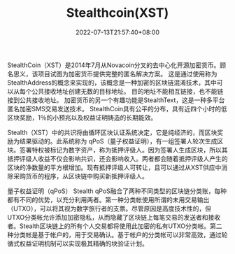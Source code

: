﻿---
weight: 
title: "Stealthcoin(XST)"
description: "StealthCoin（XST）是2014年7月从Novacoin分叉的去中心化开源加密货币"
date: 2022-07-13T21:57:40+08:00
lastmod: 2022-07-13T16:45:40+08:00
draft: false
authors: ["浮尘"]
featuredImage: "stealthcoinxst.webp"
link: "https://stealth.org/"
tags: ["数字代币","Stealthcoin(XST)"]
categories: ["navigation"]
navigation: ["数字代币"]
lightgallery: true
toc: true
pinned: false
recommend: false
recommend1: false
---
StealthCoin（XST）是2014年7月从Novacoin分叉的去中心化开源加密货币。顾名思义，该项目试图为加密货币提供完整的匿名解决方案。 这是通过使用称为StealthAddress的概念来实现的，该概念是一种加密的区块链混淆技术，其中可以从每个公共接收地址创建无数的目标地址。 目的地址不能相互链接，也不能链接到公共接收地址。 加密货币的另一个有趣功能是StealthText，这是一种多平台匿名加密SMS交易发送技术。 StealthCoin具有公平的分布，具有近四个小时的低区块奖励，1％的小预兆以及权益证明铸造的长期能效。

Stealth（XST）中的共识将由循环区块认证系统决定，它是纯经济的，而区块奖励为结果驱动的。此系统称为 qPoS（量子权益证明），有一组签署人轮次生成区块。签署特权被标记为数字资产，称为抵押评级人。因为签署人生成区块，所以其抵押评级人收益不仅会影响共识，还会影响收入。两者都会随着抵押评级人产生的区块的净数量的平方根增加。现有抵押评级人可转让，且可以通过从XST供应中消除采购货币的程序，从区块链中购买新抵押评级人。

量子权益证明（qPoS）
Stealth qPoS融合了两种不同类型的区块链分类账，每种都有不同的优势，以充分利用两者。第一种分类帐使用所谓的未用交易输出（UTXO），可以将其视为数字旅行者的支票。尽管原因是高度技术性的，但UTXO分类帐允许添加加密隐私，从而隐藏了区块链上每笔交易的发送者和接收者。Stealth区块链上的所有个人交易都将使用此加密的私有UTXO分类帐。第二种分类帐是基于帐户的，用于交易确认。基于帐户的分类帐可以非常高效，通过轮循式权益证明机制可以实现极其精确的块验证计划。